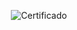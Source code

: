 <div align="center">

  ![Certificado](https://user-images.githubusercontent.com/86432393/222872387-bb021c88-347e-41e6-83e7-7dc18c1bbdbd.png) 

</div>